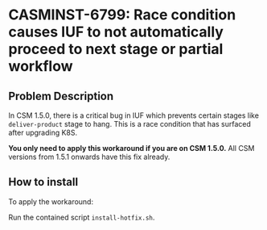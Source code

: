 # CASMINST-6799: Race condition causes IUF to not automatically proceed to next stage or partial workflow

## Problem Description

In CSM 1.5.0, there is a critical bug in IUF which prevents certain stages like `deliver-product` stage to hang. This is a race condition that has surfaced after upgrading K8S.

**You only need to apply this workaround if you are on CSM 1.5.0.** All CSM versions from 1.5.1 onwards have this fix already.

## How to install

To apply the workaround:

Run the contained script `install-hotfix.sh`.